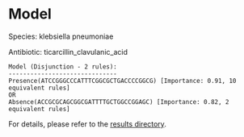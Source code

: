 
# Model

Species: klebsiella pneumoniae

Antibiotic: ticarcillin_clavulanic_acid

```
Model (Disjunction - 2 rules):
------------------------------
Presence(ATCCGGGCCCATTTCGGCGCTGACCCCGGCG) [Importance: 0.91, 10 equivalent rules]
OR
Absence(ACCGCGCAGCGGCGATTTTGCTGGCCGGAGC) [Importance: 0.82, 2 equivalent rules]

```

For details, please refer to the [results directory](../../../../../results/scm_b/klebsiella%20pneumoniae/ticarcillin_clavulanic_acid/repeat_9/).

